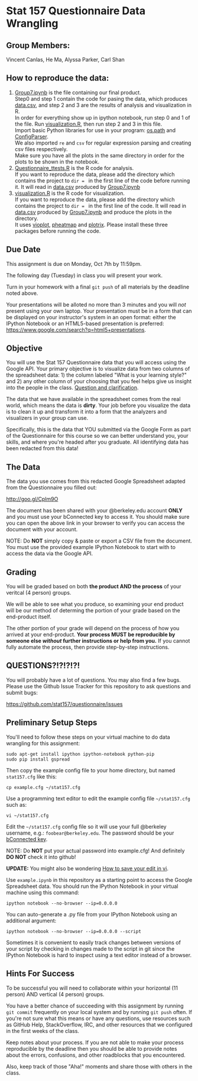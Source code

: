 Stat 157 Questionnaire Data Wrangling
=====================================

Group Members:
--------------
Vincent Canlas, He Ma, Alyssa Parker, Carl Shan

How to reproduce the data:
---------------------------
1. [Group7.ipynb](https://github.com/sunnymh/questionnaire_group7/blob/master/Group%207.ipynb) is the file containing our final product.  
Step0 and step 1 contain the code for pasing the data, which produces [data.csv](https://github.com/sunnymh/questionnaire_group7/blob/master/data.csv), and step 2 and 3 are the results of analysis and visualization in R.  
In order for everything show up in ipython notebook, run step 0 and 1 of the file. Run [visualization.R](https://github.com/sunnymh/questionnaire_group7/blob/master/visualization.R), then run step 2 and 3 in this file.  
Import basic Python libraries for use in your program: [os.path](http://docs.python.org/2/library/os.path.html) and [ConfigParser](http://docs.python.org/2/library/configparser.html).  
We also imported `re` and `csv` for regular expression parsing and creating csv files respectively.  
Make sure you have all the plots in the same directory in order for the plots to be shown in the notebook.  
2. [Questionnaire_ttests.R](https://github.com/sunnymh/questionnaire_group7/blob/master/Questionnaire_ttests.R) is the R code for analysis.  
If you want to reproduce the data, please add the directory which contains the project to `dir = ` in the first line of the code before running it. It will read in [data.csv](https://github.com/sunnymh/questionnaire_group7/blob/master/data.csv) produced by [Group7.ipynb](https://github.com/sunnymh/questionnaire_group7/blob/master/Group%207.ipynb)   
3. [visualization.R](https://github.com/sunnymh/questionnaire_group7/blob/master/visualization.R) is the R code for visualization.  
If you want to reproduce the data, please add the directory which contains the project to `dir = ` in the first line of the code. It will read in [data.csv](https://github.com/sunnymh/questionnaire_group7/blob/master/data.csv) produced by [Group7.ipynb](https://github.com/sunnymh/questionnaire_group7/blob/master/Group%207.ipynb) and produce the plots in the directory.  
It uses [vioplot](http://cran.r-project.org/web/packages/vioplot/index.html), [pheatmap](http://cran.r-project.org/web/packages/pheatmap/index.html) and [plotrix](http://cran.r-project.org/web/packages/plotrix/index.html). Please install these three packages before running the code.




Due Date
--------
This assignment is due on Monday, Oct 7th by 11:59pm.

The following day (Tuesday) in class you will present your work.

Turn in your homework with a final `git push` of all materials by the
deadline noted above.

Your presentations will be alloted no more than 3 minutes and you will
*not* present using your own laptop. Your presentation must be in a
form that can be displayed on your instructor's system in an open
format: either the IPython Notebook or an HTML5-based presentation is
preferred: <https://www.google.com/search?q=html5+presentations>.


Objective
---------

You will use the Stat 157 Questionnaire data that you will access
using the Google API. Your primary objective is to visualize data from
two columns of the spreadsheet data: 1) the column labeled "What is
your learning style?" and 2) any other column of your choosing that
you feel helps give us insight into the people in the class. [Question
and clarification](https://github.com/stat157/questionnaire/issues/2).

The data that we have available in the spreadsheet comes from the real
world, which means the data is **dirty**. Your job before you
visualize the data is to clean it up and transform it into a form that
the analyzers and visualizers in your group can use.

Specifically, this is the data that YOU submitted via the Google Form
as part of the Questionnaire for this course so we can better
understand you, your skills, and where you're headed after you
graduate. All identifying data has been redacted from this data!


The Data
--------

The data you use comes from this redacted Google Spreadsheet adapted
from the Questionnaire you filled out:

http://goo.gl/Cplm9O

The document has been shared with your @berkeley.edu account **ONLY**
and you must use your bConnected key to access it. You should make
sure you can open the above link in your browser to verify you can
access the document with your account.

NOTE: Do **NOT** simply copy & paste or export a CSV file from the
document. You must use the provided example IPython Notebook to start
with to access the data via the Google API.


Grading
-------

You will be graded based on both **the product AND the process** of
your veritcal (4 person) groups.

We will be able to see what you produce, so examining your end product
will be our method of determing the portion of your grade based on the
end-product itself.

The other portion of your grade will depend on the process of how you
arrived at your end-product. **Your process MUST be reproducible by
someone else *without* further instructions or help from you.** If you
cannot fully automate the process, then provide step-by-step
instructions.


QUESTIONS?!?!?!?!
-----------------
You will probably have a lot of questions. You may also find a few
bugs. Please use the Github Issue Tracker for this repository to ask
questions and submit bugs:

https://github.com/stat157/questionnaire/issues


Preliminary Setup Steps
-----------------------
You'll need to follow these steps on your virtual machine to do data
wrangling for this assignment:

    sudo apt-get install ipython ipython-notebook python-pip
    sudo pip install gspread

Then copy the example config file to your home directory, but named
`stat157.cfg` like this:

    cp example.cfg ~/stat157.cfg

Use a programming text editor to edit the example config file
`~/stat157.cfg` such as:

    vi ~/stat157.cfg

Edit the `~/stat157.cfg` config file so it will use your full
@berkeley username, e.g.: `foobear@berkeley.edu`. The password should
be your [bConnected key](https://kb.berkeley.edu/campus-shared-services/page.php?id=27226).

NOTE: Do **NOT** put your actual password into example.cfg! And
definitely **DO NOT** check it into github!

**UPDATE:** You might also be wondering [How to save your edit in vi](https://github.com/stat157/questionnaire/issues/3).

Use `example.ipynb` in this repository as a starting point to access
the Google Spreadsheet data. You should run the IPython Notebook in
your virtual machine using this command:

    ipython notebook --no-browser --ip=0.0.0.0

You can auto-generate a .py file from your IPython Notebook using an
additional argument:

    ipython notebook --no-browser --ip=0.0.0.0 --script

Sometimes it is convenient to easily track changes between versions of
your script by checking in changes made to the script in git since the
IPython Notebook is hard to inspect using a text editor instead of a
browser.

Hints For Success
-----------------
To be successful you will need to collaborate within your horizontal
(11 person) AND vertical (4 person) groups.

You have a better chance of succeeding with this assignment by running
`git commit` frequently on your local system and by running `git push`
often. If you're not sure what this means or have any questions, use
resources such as GitHub Help, StackOverflow, IRC, and other
resources that we configured in the first weeks of the class.

Keep notes about your process. If you are not able to make your
process reproducible by the deadline then you should be able to
provide notes about the errors, confusions, and other roadblocks that
you encountered.

Also, keep track of those "Aha!" moments and share those with others
in the class.
